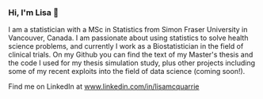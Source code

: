### Hi, I'm Lisa 👋

<!--
**lisamcq/lisamcq** is a ✨ _special_ ✨ repository because its `README.md` (this file) appears on your GitHub profile.

Here are some ideas to get you started:

- 🔭 I’m currently working on ...
- 🌱 I’m currently learning ...
- 👯 I’m looking to collaborate on ...
- 🤔 I’m looking for help with ...
- 💬 Ask me about ...
- 📫 How to reach me: ...
- 😄 Pronouns: ...
- ⚡ Fun fact: ...
-->

I am a statistician with a MSc in Statistics from Simon Fraser University in Vancouver, Canada. I am passionate about using statistics to solve health science problems, and currently I work as a Biostatistician in the field of clinical trials. On my Github you can find the text of my Master's thesis and the code I used for my thesis simulation study, plus other projects including some of my recent exploits into the field of data science (coming soon!).

Find me on LinkedIn at www.linkedin.com/in/lisamcquarrie
